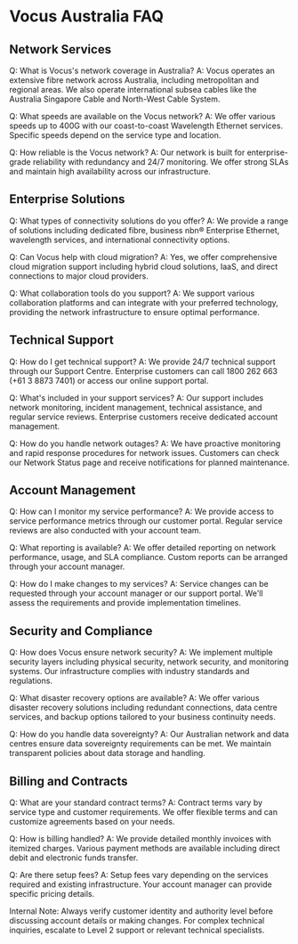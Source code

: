 # Vocus Australia FAQ

## Network Services

Q: What is Vocus's network coverage in Australia?
A: Vocus operates an extensive fibre network across Australia, including metropolitan and regional areas. We also operate international subsea cables like the Australia Singapore Cable and North-West Cable System.

Q: What speeds are available on the Vocus network?
A: We offer various speeds up to 400G with our coast-to-coast Wavelength Ethernet services. Specific speeds depend on the service type and location.

Q: How reliable is the Vocus network?
A: Our network is built for enterprise-grade reliability with redundancy and 24/7 monitoring. We offer strong SLAs and maintain high availability across our infrastructure.

## Enterprise Solutions

Q: What types of connectivity solutions do you offer?
A: We provide a range of solutions including dedicated fibre, business nbn® Enterprise Ethernet, wavelength services, and international connectivity options.

Q: Can Vocus help with cloud migration?
A: Yes, we offer comprehensive cloud migration support including hybrid cloud solutions, IaaS, and direct connections to major cloud providers.

Q: What collaboration tools do you support?
A: We support various collaboration platforms and can integrate with your preferred technology, providing the network infrastructure to ensure optimal performance.

## Technical Support

Q: How do I get technical support?
A: We provide 24/7 technical support through our Support Centre. Enterprise customers can call 1800 262 663 (+61 3 8873 7401) or access our online support portal.

Q: What's included in your support services?
A: Our support includes network monitoring, incident management, technical assistance, and regular service reviews. Enterprise customers receive dedicated account management.

Q: How do you handle network outages?
A: We have proactive monitoring and rapid response procedures for network issues. Customers can check our Network Status page and receive notifications for planned maintenance.

## Account Management

Q: How can I monitor my service performance?
A: We provide access to service performance metrics through our customer portal. Regular service reviews are also conducted with your account team.

Q: What reporting is available?
A: We offer detailed reporting on network performance, usage, and SLA compliance. Custom reports can be arranged through your account manager.

Q: How do I make changes to my services?
A: Service changes can be requested through your account manager or our support portal. We'll assess the requirements and provide implementation timelines.

## Security and Compliance

Q: How does Vocus ensure network security?
A: We implement multiple security layers including physical security, network security, and monitoring systems. Our infrastructure complies with industry standards and regulations.

Q: What disaster recovery options are available?
A: We offer various disaster recovery solutions including redundant connections, data centre services, and backup options tailored to your business continuity needs.

Q: How do you handle data sovereignty?
A: Our Australian network and data centres ensure data sovereignty requirements can be met. We maintain transparent policies about data storage and handling.

## Billing and Contracts

Q: What are your standard contract terms?
A: Contract terms vary by service type and customer requirements. We offer flexible terms and can customize agreements based on your needs.

Q: How is billing handled?
A: We provide detailed monthly invoices with itemized charges. Various payment methods are available including direct debit and electronic funds transfer.

Q: Are there setup fees?
A: Setup fees vary depending on the services required and existing infrastructure. Your account manager can provide specific pricing details.

Internal Note: Always verify customer identity and authority level before discussing account details or making changes. For complex technical inquiries, escalate to Level 2 support or relevant technical specialists.
